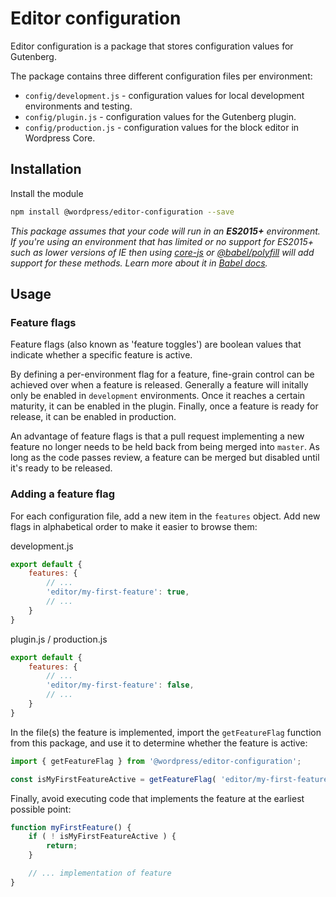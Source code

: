 # Editor configuration

Editor configuration is a package that stores configuration values for Gutenberg.

The package contains three different configuration files per environment:
- `config/development.js` - configuration values for local development environments and testing.
- `config/plugin.js` - configuration values for the Gutenberg plugin.
- `config/production.js` - configuration values for the block editor in Wordpress Core.

## Installation

Install the module

```bash
npm install @wordpress/editor-configuration --save
```

_This package assumes that your code will run in an **ES2015+** environment. If you're using an environment that has limited or no support for ES2015+ such as lower versions of IE then using [core-js](https://github.com/zloirock/core-js) or [@babel/polyfill](https://babeljs.io/docs/en/next/babel-polyfill) will add support for these methods. Learn more about it in [Babel docs](https://babeljs.io/docs/en/next/caveats)._

## Usage

### Feature flags

Feature flags (also known as 'feature toggles') are boolean values that indicate whether a specific feature is active.

By defining a per-environment flag for a feature, fine-grain control can be achieved over when a feature is released. Generally a feature will initally only be enabled in `development` environments. Once it reaches a certain maturity, it can be enabled in the plugin. Finally, once a feature is ready for release, it can be enabled in production.

An advantage of feature flags is that a pull request implementing a new feature no longer needs to be held back from being merged into `master`. As long as the code passes review, a feature can be merged but disabled until it's ready to be released. 

### Adding a feature flag

For each configuration file, add a new item in the `features` object. Add new flags in alphabetical order to make it easier to browse them:

development.js
```javascript
export default {
	features: {
		// ...
		'editor/my-first-feature': true,
		// ...
	}
}
```

plugin.js / production.js
```javascript
export default {
	features: {
		// ...
		'editor/my-first-feature': false,
		// ...
	}
}
```

In the file(s) the feature is implemented, import the `getFeatureFlag` function from this package, and use it to determine whether the feature is active:
```javascript
import { getFeatureFlag } from '@wordpress/editor-configuration';

const isMyFirstFeatureActive = getFeatureFlag( 'editor/my-first-feature' );
```

Finally, avoid executing code that implements the feature at the earliest possible point:
```javascript
function myFirstFeature() {
	if ( ! isMyFirstFeatureActive ) {
		return;
	}

	// ... implementation of feature
}

```
